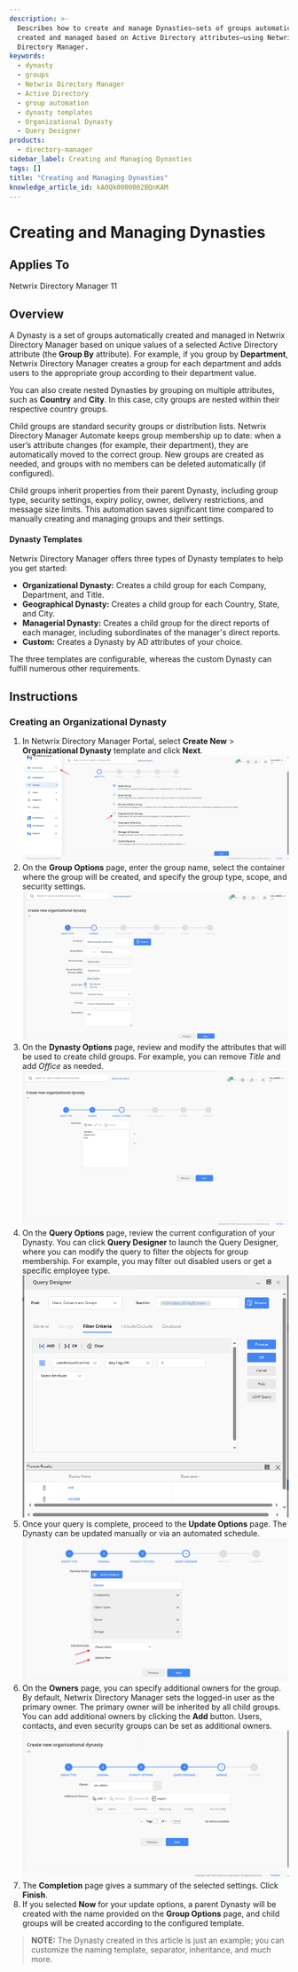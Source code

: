```yaml
---
description: >-
  Describes how to create and manage Dynasties—sets of groups automatically
  created and managed based on Active Directory attributes—using Netwrix
  Directory Manager.
keywords:
  - dynasty
  - groups
  - Netwrix Directory Manager
  - Active Directory
  - group automation
  - dynasty templates
  - Organizational Dynasty
  - Query Designer
products:
  - directory-manager
sidebar_label: Creating and Managing Dynasties
tags: []
title: "Creating and Managing Dynasties"
knowledge_article_id: kA0Qk0000002BQnKAM
---
```


# Creating and Managing Dynasties

## Applies To

Netwrix Directory Manager 11

## Overview

A Dynasty is a set of groups automatically created and managed in Netwrix Directory Manager based on unique values of a selected Active Directory attribute (the **Group By** attribute). For example, if you group by **Department**, Netwrix Directory Manager creates a group for each department and adds users to the appropriate group according to their department value.

You can also create nested Dynasties by grouping on multiple attributes, such as **Country** and **City**. In this case, city groups are nested within their respective country groups.

Child groups are standard security groups or distribution lists. Netwrix Directory Manager Automate keeps group membership up to date: when a user’s attribute changes (for example, their department), they are automatically moved to the correct group. New groups are created as needed, and groups with no members can be deleted automatically (if configured).

Child groups inherit properties from their parent Dynasty, including group type, security settings, expiry policy, owner, delivery restrictions, and message size limits. This automation saves significant time compared to manually creating and managing groups and their settings.

#### Dynasty Templates

Netwrix Directory Manager offers three types of Dynasty templates to help you get started:

- **Organizational Dynasty:** Creates a child group for each Company, Department, and Title.
- **Geographical Dynasty:** Creates a child group for each Country, State, and City.
- **Managerial Dynasty:** Creates a child group for the direct reports of each manager, including subordinates of the manager's direct reports.
- **Custom:** Creates a Dynasty by AD attributes of your choice.

The three templates are configurable, whereas the custom Dynasty can fulfill numerous other requirements.

## Instructions

### Creating an Organizational Dynasty

1. In Netwrix Directory Manager Portal, select **Create New** > **Organizational Dynasty** template and click **Next**.  
   ![Selecting Organizational Dynasty template](images/ka0Qk000000Du4P_0EMQk00000BS5BL.png)
2. On the **Group Options** page, enter the group name, select the container where the group will be created, and specify the group type, scope, and security settings.  
   ![Group Options page](images/ka0Qk000000Du4P_0EMQk00000BS8nW.png)
3. On the **Dynasty Options** page, review and modify the attributes that will be used to create child groups. For example, you can remove *Title* and add *Office* as needed.  
   ![Dynasty Options page](images/ka0Qk000000Du4P_0EMQk00000BS9zh.png)
4. On the **Query Options** page, review the current configuration of your Dynasty. You can click **Query Designer** to launch the Query Designer, where you can modify the query to filter the objects for group membership. For example, you may filter out disabled users or get a specific employee type.  
   ![Query Options page](images/ka0Qk000000Du4P_0EMQk00000BRwsy.png)
5. Once your query is complete, proceed to the **Update Options** page. The Dynasty can be updated manually or via an automated schedule.  
   ![Update Options page](images/ka0Qk000000Du4P_0EMQk00000BS4Gs.png)
6. On the **Owners** page, you can specify additional owners for the group. By default, Netwrix Directory Manager sets the logged-in user as the primary owner. The primary owner will be inherited by all child groups. You can add additional owners by clicking the **Add** button. Users, contacts, and even security groups can be set as additional owners.  
   ![Owners page](images/ka0Qk000000Du4P_0EMQk00000BS48q.png)
7. The **Completion** page gives a summary of the selected settings. Click **Finish**.
8. If you selected **Now** for your update options, a parent Dynasty will be created with the name provided on the **Group Options** page, and child groups will be created according to the configured template.

> **NOTE:** The Dynasty created in this article is just an example; you can customize the naming template, separator, inheritance, and much more.
